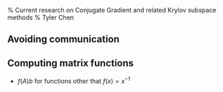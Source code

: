 % Current research on Conjugate Gradient and related Krylov subspace methods
% Tyler Chen



## Avoiding communication 


## Computing matrix functions

- $f(A)b$ for functions other that $f(x) = x^{-1}$
